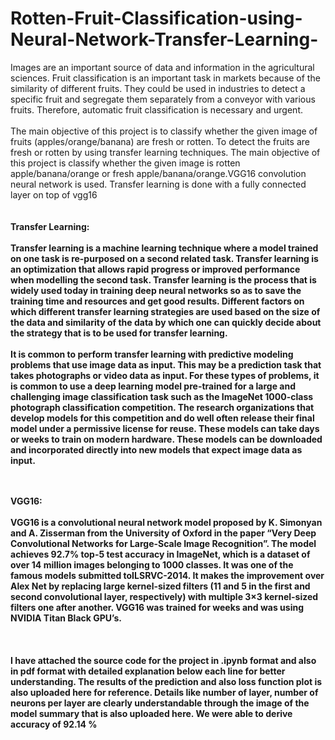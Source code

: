 # Rotten-Fruit-Classification-using-Neural-Network-Transfer-Learning-
Images are an important source of data and information in the agricultural sciences. Fruit classification is an important task in markets because of the similarity of different fruits. They could be used in industries to detect a specific fruit and segregate them separately from a conveyor with various fruits. Therefore, automatic fruit classification is necessary and urgent. <br />
 <br />
The main objective of this project is to classify whether the given image  of fruits (apples/orange/banana) are fresh or rotten. To detect the fruits are fresh or rotten by using transfer learning techniques. The main objective of this project is classify whether the given image is rotten apple/banana/orange or fresh apple/banana/orange.VGG16 convolution neural network is used. Transfer learning is done with a fully connected layer on top of vgg16
 <br />
 <br />
  <br />
 <b>Transfer Learning: <b />
  <br />
   <br />
   Transfer learning is a machine learning technique where a model trained on one task is re-purposed on a second related task. Transfer learning is an optimization that allows rapid progress or improved performance when modelling the second task. Transfer learning is the process that is widely used today in training deep neural networks so as to save the training time and resources and get good results. Different factors on which different transfer learning strategies are used based on the size of the data and similarity of the data by which one can quickly decide about the strategy that is to be used for transfer learning.
<br />
<br />
  It is common to perform transfer learning with predictive modeling problems that use image data as input. This may be a prediction task that takes photographs or video data as input. For these types of problems, it is common to use a deep learning model pre-trained for a large and challenging image classification task such as the ImageNet 1000-class photograph classification competition. The research organizations that develop models for this competition and do well often release their final model under a permissive license for reuse. These models can take days or weeks to train on modern hardware. These models can be downloaded and incorporated directly into new models that expect image data as input.
  
<br />
<br />
VGG16:

<br />
<br />
  VGG16 is a convolutional neural network model proposed by K. Simonyan and A. Zisserman from the University of Oxford in the paper “Very Deep Convolutional Networks for Large-Scale Image Recognition”. The model achieves 92.7% top-5 test accuracy in ImageNet, which is a dataset of over 14 million images belonging to 1000 classes. It was one of the famous models submitted toILSRVC-2014. It makes the improvement over Alex Net by replacing large kernel-sized filters (11 and 5 in the first and second convolutional layer, respectively) with multiple 3×3 kernel-sized filters one after another. VGG16 was trained for weeks and was using NVIDIA Titan Black GPU’s.
  
<br />
<br />
  
<br />
<br />
  I have attached the source code for the project in .ipynb format and also in pdf format with detailed explanation below each line for better understanding. The results of the prediction and also loss function plot is also uploaded here for reference. Details like number of layer, number of neurons per layer are clearly understandable through the image of the model summary that is also uploaded here. We were able to derive accuracy of 92.14 %

  
